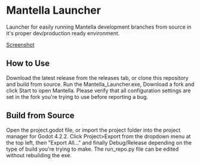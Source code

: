 # Mantella Launcher

Launcher for easily running Mantella development branches from source in it's proper dev/production ready environment.

[Screenshot](https://github.com/Pathos14489/Mantella-Launcher/blob/main/assets/example.png)

## How to Use

Download the latest release from the releases tab, or clone this repository and build from source. Run the Mantella_Launcher.exe, Download a fork and click Start to open Mantella. Please verify that all configuration settings are set in the fork you're trying to use before reporting a bug.

## Build from Source

Open the project.godot file, or import the project folder into the project manager for Godot 4.2.2. Click Project>Export from the dropdown menu at the top left, then "Export All..." and finally Debug/Release depending on the type of build you're trying to make. The run_repo.py file can be edited without rebuilding the exe.